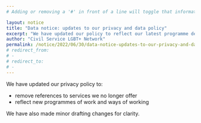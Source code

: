 ```yaml
---
# Adding or removing a '#' in front of a line will toggle that information off and on from being processed. 

layout: notice
title: "Data notice: updates to our privacy and data policy"
excerpt: "We have updated our policy to reflect our latest programme delivery and ways of working."
author: "Civil Service LGBT+ Network"
permalink: /notice/2022/06/30/data-notice-updates-to-our-privacy-and-data-policy
# redirect_from: 
# - 
# redirect_to: 
# - 
---
```


We have updated our privacy policy to:

- remove references to services we no longer offer
- reflect new programmes of work and ways of working 

We have also made minor drafting changes for clarity.
